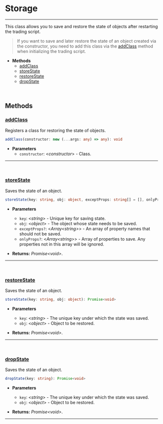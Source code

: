 # Storage___This class allows you to save and restore the state of objects after restarting the trading script.> If you want to save and later restore the state of an object created via the constructor, you need to add this class via the [addClass](#addclass) method when initializing the trading script.* **Methods**    - [addClass](#addClass)    - [storeState](#storeState)    - [restoreState](#restoreState)    - [dropState](#dropState)<br>## Methods### [addClass](#addClass)Registers a class for restoring the state of objects. ```typescriptaddClass(constructor: new (...args: any) => any): void```* **Parameters**    - `constructor`: \<_constructor_> - Class.___<br>### [storeState](#storeState)Saves the state of an object.```typescriptstoreState(key: string, obj: object, exceptProps: string[] = [], onlyProps: string[] = []): Promise<void>```* **Parameters**  - `key`: \<_string_> - Unique key for saving state.  - `obj`: \<_object_> - The object whose state needs to be saved.  - `exceptProps?`: \<_Array\<string>_> - An array of property names that should not be saved.  - `onlyProps?`: \<_Array\<string>_> - Array of properties to save. Any properties not in this array will be ignored.* **Returns:** _Promise<_void_>_.___<br>### [restoreState](#restoreState)Saves the state of an object.```typescriptstoreState(key: string, obj: object): Promise<void>```* **Parameters**  - `key`: \<_string_> - The unique key under which the state was saved.  - `obj`: \<_object_> - Object to be restored.* **Returns:** _Promise<_void_>_.___<br>### [dropState](#dropState)Saves the state of an object.```typescriptdropState(key: string): Promise<void>```* **Parameters**  - `key`: \<_string_> - The unique key under which the state was saved.  - `obj`: \<_object_> - Object to be restored.* **Returns:** _Promise\<void>_.___<br>